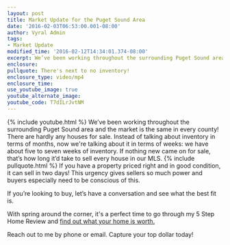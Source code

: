 ```yaml
---
layout: post
title: Market Update for the Puget Sound Area
date: '2016-02-03T06:53:00.001-08:00'
author: Vyral Admin
tags:
- Market Update
modified_time: '2016-02-12T14:34:01.374-08:00'
excerpt: We’ve been working throughout the surrounding Puget Sound area and the market is the same in every county! There are hardly any houses for sale. 
enclosure:
pullquote: There's next to no inventory!
enclosure_type: video/mp4
enclosure_time:
use_youtube_image: true
youtube_alternate_image:
youtube_code: T7dILrJvtNM
---
```

{% include youtube.html %}
We’ve been working throughout the surrounding Puget Sound area and the market is the same in every county! There are hardly any houses for sale. Instead of talking about inventory in terms of months, now we're talking about it in terms of weeks: we have about five to seven weeks of inventory. If nothing new came on for sale, that’s how long it’d take to sell every house in our MLS.
{% include pullquote.html %}
If you have a property priced right and in good condition, it can sell in two days! This urgency gives sellers so much power and buyers especially need to be conscious of this.

If you’re looking to buy, let’s have a conversation and see what the best fit is.

With spring around the corner, it's a perfect time to go through my 5 Step Home Review and [find out what your home is worth.](http://sandyandcompany.blogspot.com/p/home-value-report.html)

Reach out to me by phone or email. Capture your top dollar today!
